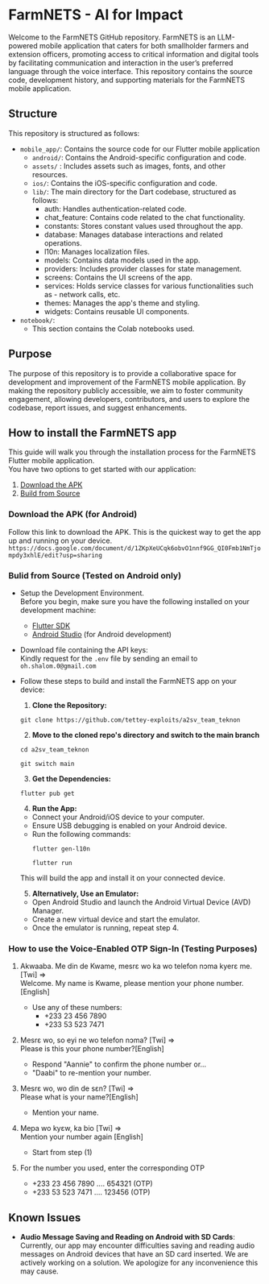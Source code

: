 # FarmNETS - AI for Impact
Welcome to the FarmNETS GitHub repository. FarmNETS is an LLM-powered mobile application that caters for both smallholder farmers and extension officers, promoting access to critical information and digital tools by facilitating communication and interaction in the user’s preferred language through the voice interface. This repository contains the source code, development history, and supporting materials for the FarmNETS mobile application.

## Structure
This repository is structured as follows:
* `mobile_app/`: Contains the source code for our Flutter mobile application
    - `android/`: Contains the Android-specific configuration and code.
    - `assets/` : Includes assets such as images, fonts, and other resources.
    - `ios/`: Contains the iOS-specific configuration and code.
    - `lib/`: The main directory for the Dart codebase, structured as follows:
        - auth: Handles authentication-related code.
        - chat_feature: Contains code related to the chat functionality.
        - constants: Stores constant values used throughout the app.
        - database: Manages database interactions and related operations.
        - l10n: Manages localization files.
        - models: Contains data models used in the app.
        - providers: Includes provider classes for state management.
        - screens: Contains the UI screens of the app.
        - services: Holds service classes for various functionalities such as - network calls, etc.
        - themes: Manages the app's theme and styling.
        - widgets: Contains reusable UI components.
* `notebook/`:
    - This section contains the Colab notebooks used.

## Purpose
The purpose of this repository is to provide a collaborative space for development and improvement of the FarmNETS mobile application. By making the repository publicly accessible, we aim to foster community engagement, allowing developers, contributors, and users to explore the codebase, report issues, and suggest enhancements.

## How to install the FarmNETS app
This guide will walk you through the installation process for the FarmNETS Flutter mobile application.  
You have two options to get started with our application:
1. [Download the APK](#download-the-apk-for-android)
2. [Build from Source](#bulid-from-source-tested-on-android-only)

### Download the APK (for Android)
Follow this link to download the APK. This is the quickest way to get the app up and running on your device.
`https://docs.google.com/document/d/1ZKpXeUCqk6obvO1nnf9GG_QI0Fmb1NmTjompdy3xhlE/edit?usp=sharing`

### Bulid from Source (Tested on Android only)
- Setup the Development Environment.  
Before you begin, make sure you have the following installed on your development machine:
    - [Flutter SDK](https://flutter.dev/docs/get-started/install)
    - [Android Studio](https://developer.android.com/studio) (for Android development)

- Download file containing the API keys: <br>
    Kindly request for the `.env` file by sending an email to ``` oh.shalom.0@gmail.com ```

- Follow these steps to build and install the FarmNETS app on your device:
    1. **Clone the Repository:**
    ```
    git clone https://github.com/tettey-exploits/a2sv_team_teknon
    ```

    2. **Move to the cloned repo's directory and switch to the main branch**
    ```
    cd a2sv_team_teknon
    ```
    ```
    git switch main
    ```
        
    3. **Get the Dependencies:**
    ```
    flutter pub get
    ```

    4. **Run the App:**
    - Connect your Android/iOS device to your computer.
    - Ensure USB debugging is enabled on your Android device.
    - Run the following commands:
        ```
        flutter gen-l10n
        ```
        ```
        flutter run
        ```
    This will build the app and install it on your connected device.

    5. **Alternatively, Use an Emulator:**
    - Open Android Studio and launch the Android Virtual Device (AVD) Manager.
    - Create a new virtual device and start the emulator.
    - Once the emulator is running, repeat step 4.

### How to use the Voice-Enabled OTP Sign-In (Testing Purposes)
1. Akwaaba.  Me din de Kwame, mesrɛ wo ka wo telefon nɔma kyerɛ me. [Twi] => <br>Welcome. My name is Kwame, please mention your phone number. [English]
   - Use any of these numbers: <br>
      * +233 23 456 7890
      * +233 53 523 7471

2. Mesrɛ wo, so eyi ne wo telefon nɔma? [Twi] => <br> Please is this your phone number?[English]
   - Respond "Aannie" to confirm the phone number or...
   - "Daabi" to re-mention your number.

3. Mesrɛ wo, wo din de sɛn? [Twi] => <br> Please what is your name?[English]
    - Mention your name.

4. Mepa wo kyɛw, ka bio [Twi] => <br> Mention your number again [English]
   - Start from step (1)

5. For the number you used, enter the corresponding OTP <br>
   * +233 23 456 7890   .... 654321 (OTP)
   * +233 53 523 7471   .... 123456 (OTP)

## Known Issues
- **Audio Message Saving and Reading on Android with SD Cards**: 
Currently, our app may encounter difficulties saving and reading audio messages on Android devices that have an SD card inserted.
We are actively working on a solution. We apologize for any inconvenience this may cause.